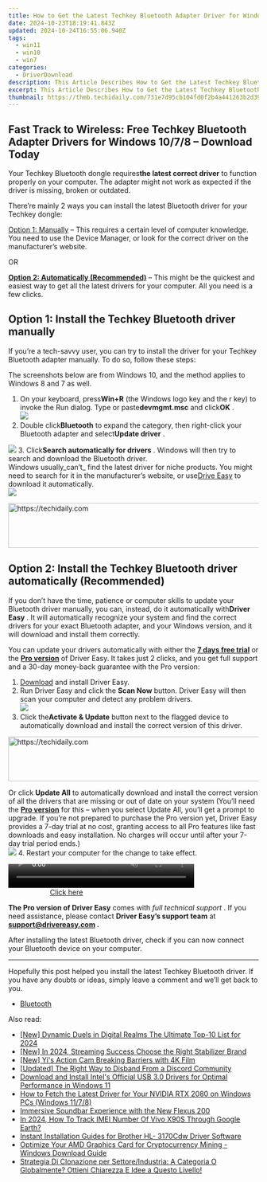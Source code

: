 ```yaml
---
title: How to Get the Latest Techkey Bluetooth Adapter Driver for Windows 11 & Earlier Versions
date: 2024-10-23T18:19:41.843Z
updated: 2024-10-24T16:55:06.940Z
tags:
  - win11
  - win10
  - win7
categories:
  - DriverDownload
description: This Article Describes How to Get the Latest Techkey Bluetooth Adapter Driver for Windows 11 & Earlier Versions
excerpt: This Article Describes How to Get the Latest Techkey Bluetooth Adapter Driver for Windows 11 & Earlier Versions
thumbnail: https://thmb.techidaily.com/731e7d95cb104fd0f2b4a441263b2d39fb916acbe1dcf99883081e6f54b5961f.jpg
---
```


## Fast Track to Wireless: Free Techkey Bluetooth Adapter Drivers for Windows 10/7/8 – Download Today

Your Techkey Bluetooth dongle requires**the latest correct driver** to function properly on your computer. The adapter might not work as expected if the driver is missing, broken or outdated.

 There’re mainly 2 ways you can install the latest Bluetooth driver for your Techkey dongle:

[Option 1: Manually](https://tools.techidaily.com/drivereasy/download/) – This requires a certain level of computer knowledge. You need to use the Device Manager, or look for the correct driver on the manufacturer’s website.

OR

[**Option 2: Automatically (Recommended)**](https://www.drivereasy.com/knowledge/download-techkey-bluetooth-adapter-driver-for-windows/#option2) – This might be the quickest and easiest way to get all the latest drivers for your computer. All you need is a few clicks.

## Option 1: Install the Techkey Bluetooth driver manually

 If you’re a tech-savvy user, you can try to install the driver for your Techkey Bluetooth adapter manually. To do so, follow these steps:

 The screenshots below are from Windows 10, and the method applies to Windows 8 and 7 as well.

1. On your keyboard, press**Win+R** (the Windows logo key and the r key) to invoke the Run dialog. Type or paste**devmgmt.msc** and click**OK** .  
![](https://images.drivereasy.com/wp-content/uploads/2020/12/devmgmt-msc-ok.jpg)
2. Double click**Bluetooth** to expand the category, then right-click your Bluetooth adapter and select**Update driver** .  

![](https://images.drivereasy.com/wp-content/uploads/2021/01/techkey-manually-1.jpg)
3. Click**Search automatically for drivers** . Windows will then try to search and download the Bluetooth driver.  
 Windows usually_can’t_ find the latest driver for niche products. You might need to search for it in the manufacturer’s website, or use[Drive Easy](https://tools.techidaily.com/drivereasy/download/) to download it automatically.  
![](https://images.drivereasy.com/wp-content/uploads/2021/01/techkey-manually-2.jpg)

<!-- affiliate ads begin -->
<a href="https://laganoo.pxf.io/c/5597632/1528696/16446" target="_top" id="1528696">
  <img src="//a.impactradius-go.com/display-ad/16446-1528696" border="0" alt="https://techidaily.com" width="728" height="90"/>
</a>
<img height="0" width="0" src="https://laganoo.pxf.io/i/5597632/1528696/16446" style="position:absolute;visibility:hidden;" border="0" />
<!-- affiliate ads end -->

## Option 2: Install the Techkey Bluetooth driver automatically (Recommended)

 If you don’t have the time, patience or computer skills to update your Bluetooth driver manually, you can, instead, do it automatically with**Driver Easy** . It will automatically recognize your system and find the correct drivers for your exact Bluetooth adapter, and your Windows version, and it will download and install them correctly.

 You can update your drivers automatically with either the [**7 days free trial**](https://tools.techidaily.com/drivereasy/download/) or the [**Pro version**](https://tools.techidaily.com/drivereasy/download/) of Driver Easy. It takes just 2 clicks, and you get full support and a 30-day money-back guarantee with the Pro version:

1. [Download](https://tools.techidaily.com/drivereasy/download/) and install Driver Easy.
2. Run Driver Easy and click the **Scan Now** button. Driver Easy will then scan your computer and detect any problem drivers.  
![](https://www.drivereasy.com/wp-content/uploads/2021/05/de-scan-6.1.png)
3. Click the**Activate & Update** button next to the flagged device to automatically download and install the correct version of this driver.  

<!-- affiliate ads begin -->
<a href="https://appsumo.8odi.net/c/5597632/2068433/7443" target="_top" id="2068433">
  <img src="//a.impactradius-go.com/display-ad/7443-2068433" border="0" alt="https://techidaily.com" width="728" height="90"/>
</a>
<img height="0" width="0" src="https://appsumo.8odi.net/i/5597632/2068433/7443" style="position:absolute;visibility:hidden;" border="0" />
<!-- affiliate ads end -->

 Or click **Update All** to automatically download and install the correct version of all the drivers that are missing or out of date on your system (You’ll need the **[Pro version](https://tools.techidaily.com/drivereasy/download/)**  for this – when you select Update All, you’ll get a prompt to upgrade. If you’re not prepared to purchase the Pro version yet, Driver Easy provides a 7-day trial at no cost, granting access to all Pro features like fast downloads and easy installation. No charges will occur until after your 7-day trial period ends.)  
![](https://www.drivereasy.com/wp-content/uploads/2021/01/Realtek-Bluetooth-5.0-Adapter.png)
4. Restart your computer for the change to take effect.

<!-- affiliate ads begin -->
<span id="1936838">
					<video width="374" height="48" style="cursor:pointer"
           poster="//a.impactradius-go.com/display-clicktoplayimage/1936838.png"
           onclick="if(!this.playClicked){this.play();this.setAttribute('controls',true);this.playClicked=true;}">
	   <source src="//a.impactradius-go.com/display-ad/18409-1936838">
	   <img src="//a.impactradius-go.com/display-clicktoplayimage/1936838.png" style="border: none; height: 100%; width: 100%; object-fit: contain">
	</video>
	<div style="width:234px;text-align:center"><a href="javascript:window.open(decodeURIComponent('https%3A%2F%2Fcoinrule.sjv.io%2Fc%2F5597632%2F1936838%2F18409'), '_blank');void(0);">Click here</a></div>
</span>
<img height="0" width="0" src="https://imp.pxf.io/i/5597632/1936838/18409" style="position:absolute;visibility:hidden;" border="0" />
<!-- affiliate ads end -->

**The Pro version of Driver Easy** comes with _full technical support_ . If you need assistance, please contact **Driver Easy’s support team** at **[support@drivereasy.com](https://tools.techidaily.com/drivereasy/download/) .**

 After installing the latest Bluetooth driver, check if you can now connect your Bluetooth device on your computer.

---

 Hopefully this post helped you install the latest Techkey Bluetooth driver. If you have any doubts or ideas, simply leave a comment and we’ll get back to you.

* [Bluetooth](https://tools.techidaily.com/drivereasy/download/)

<ins class="adsbygoogle"
     style="display:block"
     data-ad-format="autorelaxed"
     data-ad-client="ca-pub-7571918770474297"
     data-ad-slot="1223367746"></ins>

<ins class="adsbygoogle"
     style="display:block"
     data-ad-client="ca-pub-7571918770474297"
     data-ad-slot="8358498916"
     data-ad-format="auto"
     data-full-width-responsive="true"></ins>

<span class="atpl-alsoreadstyle">Also read:</span>
<div><ul>
<li><a href="https://video-capture.techidaily.com/new-dynamic-duels-in-digital-realms-the-ultimate-top-10-list-for-2024/"><u>[New] Dynamic Duels in Digital Realms The Ultimate Top-10 List for 2024</u></a></li>
<li><a href="https://youtube-data.techidaily.com/n-2024-streaming-success-choose-the-right-stabilizer-brand/"><u>[New] In 2024, Streaming Success Choose the Right Stabilizer Brand</u></a></li>
<li><a href="https://fox-boxes.techidaily.com/new-yis-action-cam-breaking-barriers-with-4k-film/"><u>[New] Yi's Action Cam Breaking Barriers with 4K Film</u></a></li>
<li><a href="https://discord-videos.techidaily.com/updated-the-right-way-to-disband-from-a-discord-community/"><u>[Updated] The Right Way to Disband From a Discord Community</u></a></li>
<li><a href="https://driver-download.techidaily.com/download-and-install-intels-official-usb-30-drivers-for-optimal-performance-in-windows-11/"><u>Download and Install Intel's Official USB 3.0 Drivers for Optimal Performance in Windows 11</u></a></li>
<li><a href="https://driver-download.techidaily.com/how-to-fetch-the-latest-driver-for-your-nvidia-rtx-2080-on-windows-pcs-windows-1178/"><u>How to Fetch the Latest Driver for Your NVIDIA RTX 2080 on Windows PCs (Windows 11/7/8)</u></a></li>
<li><a href="https://buynow-reviews.techidaily.com/immersive-soundbar-experience-with-the-new-flexus-200/"><u>Immersive Soundbar Experience with the New Flexus 200</u></a></li>
<li><a href="https://android-unlock.techidaily.com/in-2024-how-to-track-imei-number-of-vivo-x90s-through-google-earth-by-drfone-android/"><u>In 2024, How To Track IMEI Number Of Vivo X90S Through Google Earth?</u></a></li>
<li><a href="https://driver-download.techidaily.com/instant-installation-guides-for-brother-hl-3170cdw-driver-software/"><u>Instant Installation Guides for Brother HL- 3170Cdw Driver Software</u></a></li>
<li><a href="https://driver-download.techidaily.com/optimize-your-amd-graphics-card-for-cryptocurrency-mining-windows-download-guide/"><u>Optimize Your AMD Graphics Card for Cryptocurrency Mining - Windows Download Guide</u></a></li>
<li><a href="https://win-luxury.techidaily.com/strategia-di-clonazione-per-settoreindustria-a-categoria-o-globalmente-ottieni-chiarezza-e-idee-a-questo-livello/"><u>Strategia Di Clonazione per Settore/Industria: A Categoria O Globalmente? Ottieni Chiarezza E Idee a Questo Livello!</u></a></li>
</ul></div>


